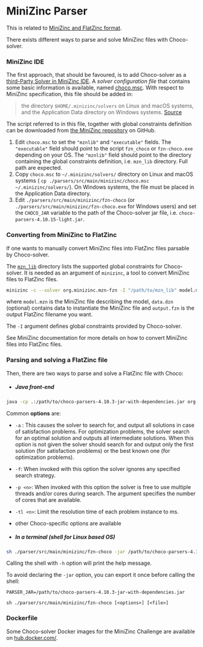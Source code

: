 MiniZinc Parser
===============

This is related to [MiniZinc and FlatZinc format](http://www.minizinc.org).

There exists different ways to parse and solve MiniZinc files with Choco-solver.

### MiniZinc IDE

The first approach, that should be favoured, is to add Choco-solver as a [third-Party Solver in MiniZinc IDE](https://www.minizinc.org/doc-2.5.5/en/fzn-spec.html#solver-configuration-files). 
A *solver configuration file* that contains some basic information is available, named [choco.msc](https://github.com/chocoteam/choco-solver/blob/master/parsers/src/main/minizinc/choco.msc).
With respect to MiniZinc specification, this file should be added in:
> the directory `$HOME/.minizinc/solvers` on Linux and macOS systems, and the Application Data directory on Windows systems.
> [Source](https://www.minizinc.org/doc-2.4.3/en/fzn-spec.html#solver-configuration-files)
 

The script referred to in this file, together with global constraints definition can be downloaded from [the MiniZinc repository](https://github.com/chocoteam/choco-solver/tree/master/parsers/src/main/minizinc) on GitHub. 

1. Edit `choco.msc` to set the `"mznlib"` and `"executable"` fields.
The `"executable"` field should point to the script `fzn_choco` or `fzn-choco.exe` depending on your OS.
The `"mznlib"` field should point to the directory containing the global constraints definition, i.e. `mzn_lib` directory.
Full path are expected.
2. Copy `choco.msc` to `~/.minizinc/solvers/` directory on Linux and macOS systems (
`cp ./parsers/src/main/minizinc/choco.msc ~/.minizinc/solvers/`).
On Windows systems, the file must be placed in the Application Data directory.
3. Edit `./parsers/src/main/minizinc/fzn-choco` (or `./parsers/src/main/minizinc/fzn-choco.exe` for Windows users)
and set the `CHOCO_JAR` variable to the path of the Choco-solver jar file, i.e. `choco-parsers-4.10.15-light.jar`.


### Converting from MiniZinc to FlatZinc

If one wants to manually convert MiniZinc files into FlatZinc files parsable by Choco-solver. 

The [`mzn_lib`](https://github.com/chocoteam/choco-solver/blob/master/parsers/src/main/minizinc/mzn_lib) directory lists the supported global constraints for Choco-solver.
It is needed as an argument of `minizinc`, a tool to convert MiniZinc files to FlatZinc files. 
    
```bash
minizinc -c --solver org.minizinc.mzn-fzn -I "/path/to/mzn_lib" model.mzn -d data.dzn -o output.fzn
```

where `model.mzn` is the MiniZinc file describing the model, 
`data.dzn` (optional) contains data to instantiate the MiniZinc file and
`output.fzn` is the output FlatZinc filename you want.

The `-I` argument defines global constraints provided by Choco-solver.

See MiniZinc documentation for more details on how to convert MiniZinc files into FlatZinc files.

### Parsing and solving a FlatZinc file

Then, there are two ways to parse and solve a FlatZinc file with Choco:

* ##### Java front-end

```bash
java -cp .:/path/to/choco-parsers-4.10.3-jar-with-dependencies.jar org.chocosolver.parser.flatzinc.ChocoFZN [<options>] [<file>]
```
  
Common __options__ are:
* ```-a``` : This causes the solver to search for, and output all solutions in case of satisfaction problems. For optimization problems, the solver search for an optimal solution and outputs all intermediate solutions. When this option is not given the solver should search for and output only the first solution (for satisfaction problems) or the best known one (for optimization problems).
* ```-f```: When invoked with this option the solver ignores any specified search strategy.
* ```-p <n>```: When invoked with this option the solver is free to use multiple threads and/or cores during search.  The argument <n> specifies the number of cores that are available. 
* ```-tl <n>```: Limit the resolution time of each problem instance to <n> ms.
* other Choco-specific options are available
  
* ##### In a terminal (shell for Linux based OS)
  
```bash 
sh ./parser/src/main/minizinc/fzn-choco -jar /path/to/choco-parsers-4.10.3-jar-with-dependencies.jar [<options>] [<file>]
```

Calling the shell with `-h` option will print the help message.

To avoid declaring the `-jar` option, you can export it once before calling the shell:

   `PARSER_JAR=/path/to/choco-parsers-4.10.3-jar-with-dependencies.jar`
   
   `sh ./parser/src/main/minizinc/fzn-choco [<options>] [<file>]`


### Dockerfile

Some Choco-solver Docker images for the MiniZinc Challenge are available on [hub.docker.com/](https://hub.docker.com/repository/docker/chocoteam/choco-solver-mzn/general).
